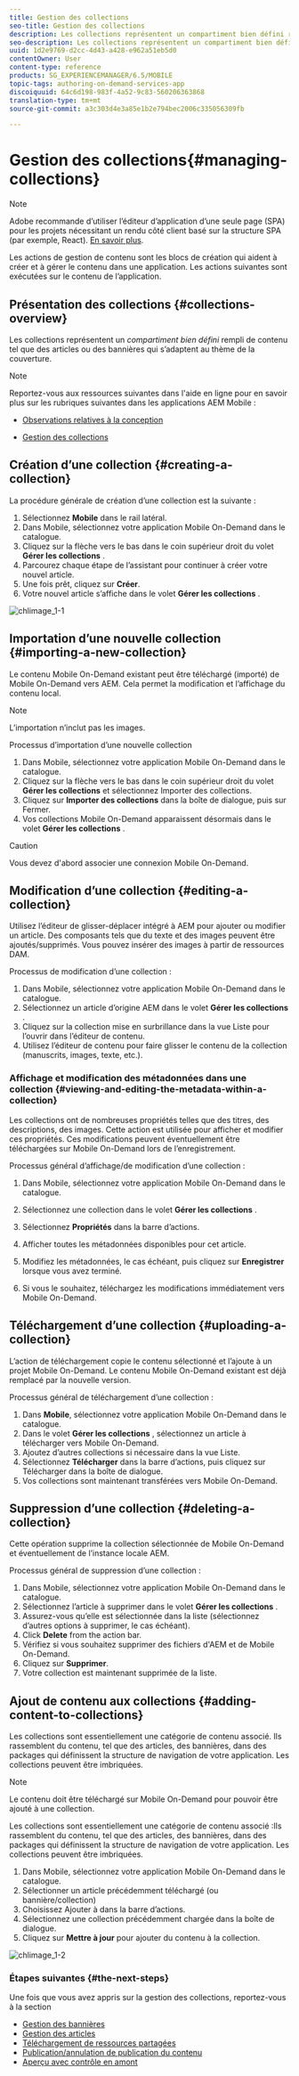 ```yaml
---
title: Gestion des collections
seo-title: Gestion des collections
description: Les collections représentent un compartiment bien défini rempli de contenu tel que des articles ou des bannières qui s’adapte au thème de la couverture. Consultez cette page pour en savoir plus.
seo-description: Les collections représentent un compartiment bien défini rempli de contenu tel que des articles ou des bannières qui s’adapte au thème de la couverture. Consultez cette page pour en savoir plus.
uuid: 1d2e9769-d2cc-4d43-a428-e962a51eb5d0
contentOwner: User
content-type: reference
products: SG_EXPERIENCEMANAGER/6.5/MOBILE
topic-tags: authoring-on-demand-services-app
discoiquuid: 64c6d198-983f-4a52-9c83-560206363868
translation-type: tm+mt
source-git-commit: a3c303d4e3a85e1b2e794bec2006c335056309fb

---
```



# Gestion des collections{#managing-collections}

>[!NOTE]
>
>Adobe recommande d’utiliser l’éditeur d’application d’une seule page (SPA) pour les projets nécessitant un rendu côté client basé sur la structure SPA (par exemple, React). [En savoir plus](/help/sites-developing/spa-overview.md).

Les actions de gestion de contenu sont les blocs de création qui aident à créer et à gérer le contenu dans une application. Les actions suivantes sont exécutées sur le contenu de l’application.

## Présentation des collections {#collections-overview}

Les collections représentent un *compartiment bien défini* rempli de contenu tel que des articles ou des bannières qui s’adaptent au thème de la couverture.

>[!NOTE]
>
>Reportez-vous aux ressources suivantes dans l&#39;aide en ligne pour en savoir plus sur les rubriques suivantes dans les applications AEM Mobile :
>
>* [Observations relatives à la conception](https://helpx.adobe.com/digital-publishing-solution/help/design-app.html)
   >
   >
* [Gestion des collections](https://helpx.adobe.com/digital-publishing-solution/help/creating-collections.html)
>



## Création d’une collection {#creating-a-collection}

La procédure générale de création d’une collection est la suivante :

1. Sélectionnez **Mobile** dans le rail latéral.
1. Dans Mobile, sélectionnez votre application Mobile On-Demand dans le catalogue.
1. Cliquez sur la flèche vers le bas dans le coin supérieur droit du volet **Gérer les collections** .
1. Parcourez chaque étape de l’assistant pour continuer à créer votre nouvel article.
1. Une fois prêt, cliquez sur **Créer**.
1. Votre nouvel article s’affiche dans le volet **Gérer les collections** .

![chlimage_1-1](assets/chlimage_1-1.gif)

## Importation d’une nouvelle collection {#importing-a-new-collection}

Le contenu Mobile On-Demand existant peut être téléchargé (importé) de Mobile On-Demand vers AEM. Cela permet la modification et l’affichage du contenu local.

>[!NOTE]
>
>L’importation n’inclut pas les images.

Processus d’importation d’une nouvelle collection

1. Dans Mobile, sélectionnez votre application Mobile On-Demand dans le catalogue.
1. Cliquez sur la flèche vers le bas dans le coin supérieur droit du volet **Gérer les collections** et sélectionnez Importer des collections.
1. Cliquez sur **Importer des collections** dans la boîte de dialogue, puis sur Fermer.
1. Vos collections Mobile On-Demand apparaissent désormais dans le volet **Gérer les collections** .

>[!CAUTION]
>
>Vous devez d&#39;abord associer une connexion Mobile On-Demand.

## Modification d’une collection {#editing-a-collection}

Utilisez l’éditeur de glisser-déplacer intégré à AEM pour ajouter ou modifier un article. Des composants tels que du texte et des images peuvent être ajoutés/supprimés. Vous pouvez insérer des images à partir de ressources DAM.

Processus de modification d’une collection :

1. Dans Mobile, sélectionnez votre application Mobile On-Demand dans le catalogue.
1. Sélectionnez un article d’origine AEM dans le volet **Gérer les collections** .
1. Cliquez sur la collection mise en surbrillance dans la vue Liste pour l’ouvrir dans l’éditeur de contenu.
1. Utilisez l’éditeur de contenu pour faire glisser le contenu de la collection (manuscrits, images, texte, etc.).

### Affichage et modification des métadonnées dans une collection {#viewing-and-editing-the-metadata-within-a-collection}

Les collections ont de nombreuses propriétés telles que des titres, des descriptions, des images. Cette action est utilisée pour afficher et modifier ces propriétés. Ces modifications peuvent éventuellement être téléchargées sur Mobile On-Demand lors de l’enregistrement.

Processus général d’affichage/de modification d’une collection :

1. Dans Mobile, sélectionnez votre application Mobile On-Demand dans le catalogue.
1. Sélectionnez une collection dans le volet **Gérer les collections** .

1. Sélectionnez **Propriétés** dans la barre d’actions.
1. Afficher toutes les métadonnées disponibles pour cet article.
1. Modifiez les métadonnées, le cas échéant, puis cliquez sur **Enregistrer** lorsque vous avez terminé.
1. Si vous le souhaitez, téléchargez les modifications immédiatement vers Mobile On-Demand.

## Téléchargement d’une collection {#uploading-a-collection}

L’action de téléchargement copie le contenu sélectionné et l’ajoute à un projet Mobile On-Demand. Le contenu Mobile On-Demand existant est déjà remplacé par la nouvelle version.

Processus général de téléchargement d’une collection :

1. Dans **Mobile**, sélectionnez votre application Mobile On-Demand dans le catalogue.
1. Dans le volet **Gérer les collections** , sélectionnez un article à télécharger vers Mobile On-Demand.
1. Ajoutez d’autres collections si nécessaire dans la vue Liste.
1. Sélectionnez **Télécharger** dans la barre d’actions, puis cliquez sur Télécharger dans la boîte de dialogue.
1. Vos collections sont maintenant transférées vers Mobile On-Demand.

## Suppression d’une collection {#deleting-a-collection}

Cette opération supprime la collection sélectionnée de Mobile On-Demand et éventuellement de l’instance locale AEM.

Processus général de suppression d’une collection :

1. Dans Mobile, sélectionnez votre application Mobile On-Demand dans le catalogue.
1. Sélectionnez l’article à supprimer dans le volet **Gérer les collections** .
1. Assurez-vous qu’elle est sélectionnée dans la liste (sélectionnez d’autres options à supprimer, le cas échéant).
1. Click **Delete** from the action bar.
1. Vérifiez si vous souhaitez supprimer des fichiers d&#39;AEM et de Mobile On-Demand.
1. Cliquez sur **Supprimer**.
1. Votre collection est maintenant supprimée de la liste.

## Ajout de contenu aux collections {#adding-content-to-collections}

Les collections sont essentiellement une catégorie de contenu associé. Ils rassemblent du contenu, tel que des articles, des bannières, dans des packages qui définissent la structure de navigation de votre application. Les collections peuvent être imbriquées.

>[!NOTE]
>
>Le contenu doit être téléchargé sur Mobile On-Demand pour pouvoir être ajouté à une collection.

Les collections sont essentiellement une catégorie de contenu associé :Ils rassemblent du contenu, tel que des articles, des bannières, dans des packages qui définissent la structure de navigation de votre application. Les collections peuvent être imbriquées.

1. Dans Mobile, sélectionnez votre application Mobile On-Demand dans le catalogue.
1. Sélectionner un article précédemment téléchargé (ou bannière/collection)
1. Choisissez Ajouter à dans la barre d’actions.
1. Sélectionnez une collection précédemment chargée dans la boîte de dialogue.
1. Cliquez sur **Mettre à jour** pour ajouter du contenu à la collection.

![chlimage_1-2](assets/chlimage_1-2.gif)

### Étapes suivantes {#the-next-steps}

Une fois que vous avez appris sur la gestion des collections, reportez-vous à la section

* [Gestion des bannières](/help/mobile/mobile-on-demand-managing-banners.md)
* [Gestion des articles](/help/mobile/mobile-on-demand-managing-articles.md)
* [Téléchargement de ressources partagées](/help/mobile/mobile-on-demand-shared-resources.md)
* [Publication/annulation de publication du contenu](/help/mobile/mobile-on-demand-publishing-unpublishing.md)
* [Aperçu avec contrôle en amont](/help/mobile/aem-mobile-manage-ondemand-services.md)
